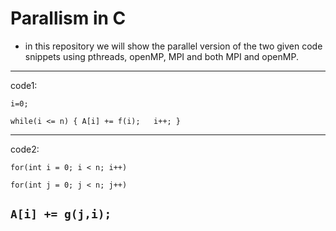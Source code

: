 # Parallism in C 
- in this repository we will show the parallel version of the two given code snippets using pthreads, openMP, MPI and both MPI and openMP.

---
code1:

`i=0;`

`while(i <= n)
{
    A[i] += f(i);  
    i++;
}`

---
code2:

`for(int i = 0; i < n; i++)
`

`for(int j = 0; j < n; j++)
`

`A[i] += g(j,i);
`
---

  